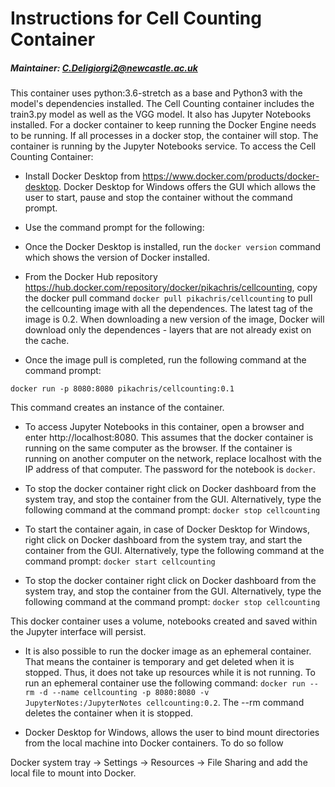 # Instructions for Cell Counting Container
##### Maintainer: C.Deligiorgi2@newcastle.ac.uk

This container uses python:3.6-stretch as a base and Python3 with the model's dependencies installed. The Cell Counting container includes the train3.py model as well as the VGG model. It also has Jupyter Notebooks installed. For a docker container to keep running the Docker Engine needs to be running. If all processes in a docker stop, the container will stop. The container is running by the Jupyter Notebooks service. To access the Cell Counting Container:

* Install Docker Desktop from https://www.docker.com/products/docker-desktop.
Docker Desktop for Windows offers the GUI which allows the user to start, pause and stop the container without the command prompt.

- Use the command prompt for the following:

* Once the Docker Desktop is installed, run the ```docker version``` command which shows the version of Docker installed.

* From the Docker Hub repository https://hub.docker.com/repository/docker/pikachris/cellcounting, copy the docker pull command ``` docker pull pikachris/cellcounting ``` to pull the cellcounting image with all the dependences. The latest tag of the image is 0.2. When downloading a new version of the image, Docker will download only the dependences - layers that are not already exist on the cache.

* Once the image pull is completed, run the following command at the command prompt:

```docker run -p 8080:8080 pikachris/cellcounting:0.1```

This command creates an instance of the container.

* To access Jupyter Notebooks in this container, open a browser and enter http://localhost:8080. This assumes that the docker container is running on the same computer as the browser. If the container is running on another computer on the network, replace localhost with the IP address of that computer. The password for the notebook is ```docker```.

* To stop the docker container right click on Docker dashboard from the system tray, and stop the container from the GUI. Alternatively, type the following command at the command prompt: ```docker stop cellcounting```

* To start the container again, in case of Docker Desktop for Windows, right click on Docker dashboard from the system tray, and start the container from the GUI. Alternatively,  type the following command at the command prompt: ```docker start cellcounting```

* To stop the docker container right click on Docker dashboard from the system tray, and stop the container from the GUI. Alternatively, type the following command at the command prompt: ```docker stop cellcounting```

This docker container uses a volume, notebooks created and saved within the Jupyter interface will persist.

* It is also possible to run the docker image as an ephemeral container. That means the container is temporary and get deleted when it is stopped. Thus, it does not take up resources while it is not running. To run an ephemeral container use the following command: ```docker run --rm -d --name cellcounting -p 8080:8080 -v JupyterNotes:/JupyterNotes cellcounting:0.2```. The --rm command deletes the container when it is stopped.

* Docker Desktop for Windows, allows the user to bind mount directories from the local machine into Docker containers. To do so follow

Docker system tray -> Settings -> Resources -> File Sharing and add the local file to mount into Docker.
